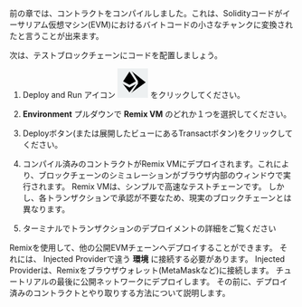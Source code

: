前の章では、コントラクトをコンパイルしました。これは、Solidityコードがイーサリアム仮想マシン(EVM)におけるバイトコードの小さなチャンクに変換されたと言うことが出来ます。

次は、テストブロックチェーンにコードを配置しましょう。

1. Deploy and Run アイコン ![deploy & run icon](https://raw.githubusercontent.com/ethereum/remix-workshops/master/Basics/deploy_to_the_remixvm/images/run.png "deploy & run icon") をクリックしてください。

2. **Environment** プルダウンで **Remix VM** のどれか１つを選択してください。

3. Deployボタン(または展開したビューにあるTransactボタン)をクリックしてください。

4. コンパイル済みのコントラクトがRemix VMにデプロイされます。これにより、ブロックチェーンのシミュレーションがブラウザ内部のウィンドウで実行されます。  Remix VMは、シンプルで高速なテストチェーンです。  しかし、各トランザクションで承認が不要なため、現実のブロックチェーンとは異なります。

5. ターミナルでトランザクションのデプロイメントの詳細をご覧ください

Remixを使用して、他の公開EVMチェーンへデプロイすることができます。 それには、 Injected Providerで違う **環境** に接続する必要があります。  Injected Providerは、Remixをブラウザウォレット(MetaMaskなど)に接続します。  チュートリアルの最後に公開ネットワークにデプロイします。 その前に、デプロイ済みのコントラクトとやり取りする方法について説明します。
